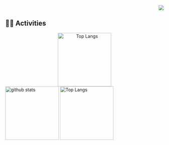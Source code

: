 <!-- 1. GitHub usernameを変更 -->
<div align="right">
  <img src="https://komarev.com/ghpvc/?username=maco-macoo" />
</div>


## 🏃‍♀️ Activities
<div align="center"> 
  <img alt="Top Langs" height="170px" src="https://github-profile-summary-cards.vercel.app/api/cards/profile-details?username=maco-macoo&theme=normal" />
</div>

<div align="left"> 
  <!-- GitHub Stats -->
  <img alt="github stats" height="170px" src="https://github-readme-stats.vercel.app/api?username=maco-macoo&count_private=true&show_icons=true&theme=compact" />
  <!-- Languages -->
  <img alt="Top Langs" height="170px" src="https://github-readme-stats.vercel.app/api/top-langs/?username=maco-macoo&layout=compact&theme=compact" />
</div>
